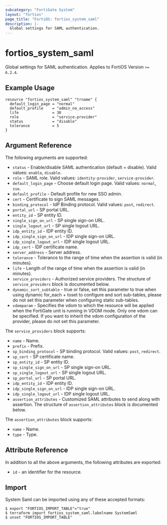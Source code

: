```yaml
---
subcategory: "FortiGate System"
layout: "fortios"
page_title: "FortiOS: fortios_system_saml"
description: |-
  Global settings for SAML authentication.
---
```


# fortios_system_saml
Global settings for SAML authentication. Applies to FortiOS Version `>= 6.2.4`.

## Example Usage

```hcl
resource "fortios_system_saml" "trname" {
  default_login_page = "normal"
  default_profile    = "admin_no_access"
  life               = 30
  role               = "service-provider"
  status             = "disable"
  tolerance          = 5
}
```

## Argument Reference

The following arguments are supported:

* `status` - Enable/disable SAML authentication (default = disable). Valid values: `enable`, `disable`.
* `role` - SAML role. Valid values: `identity-provider`, `service-provider`.
* `default_login_page` - Choose default login page. Valid values: `normal`, `sso`.
* `default_profile` - Default profile for new SSO admin.
* `cert` - Certificate to sign SAML messages.
* `binding_protocol` - IdP Binding protocol. Valid values: `post`, `redirect`.
* `portal_url` - SP portal URL.
* `entity_id` - SP entity ID.
* `single_sign_on_url` - SP single sign-on URL.
* `single_logout_url` - SP single logout URL.
* `idp_entity_id` - IDP entity ID.
* `idp_single_sign_on_url` - IDP single sign-on URL.
* `idp_single_logout_url` - IDP single logout URL.
* `idp_cert` - IDP certificate name.
* `server_address` - Server address.
* `tolerance` - Tolerance to the range of time when the assertion is valid (in minutes).
* `life` - Length of the range of time when the assertion is valid (in minutes).
* `service_providers` - Authorized service providers. The structure of `service_providers` block is documented below.
* `dynamic_sort_subtable` - true or false, set this parameter to true when using dynamic for_each + toset to configure and sort sub-tables, please do not set this parameter when configuring static sub-tables.
* `vdomparam` - Specifies the vdom to which the resource will be applied when the FortiGate unit is running in VDOM mode. Only one vdom can be specified. If you want to inherit the vdom configuration of the provider, please do not set this parameter.

The `service_providers` block supports:

* `name` - Name.
* `prefix` - Prefix.
* `sp_binding_protocol` - SP binding protocol. Valid values: `post`, `redirect`.
* `sp_cert` - SP certificate name.
* `sp_entity_id` - SP entity ID.
* `sp_single_sign_on_url` - SP single sign-on URL.
* `sp_single_logout_url` - SP single logout URL.
* `sp_portal_url` - SP portal URL.
* `idp_entity_id` - IDP entity ID.
* `idp_single_sign_on_url` - IDP single sign-on URL.
* `idp_single_logout_url` - IDP single logout URL.
* `assertion_attributes` - Customized SAML attributes to send along with assertion. The structure of `assertion_attributes` block is documented below.

The `assertion_attributes` block supports:

* `name` - Name.
* `type` - Type.


## Attribute Reference

In addition to all the above arguments, the following attributes are exported:
* `id` - an identifier for the resource.

## Import

System Saml can be imported using any of these accepted formats:
```
$ export "FORTIOS_IMPORT_TABLE"="true"
$ terraform import fortios_system_saml.labelname SystemSaml
$ unset "FORTIOS_IMPORT_TABLE"
```
